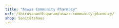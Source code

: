 ```yaml
---
title: "Aswas Community Pharmacy"
url: /thiruvananthapuram/aswas-community-pharmacy/
shop: Sanitätshaus
---
```


